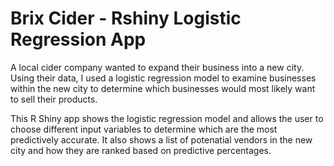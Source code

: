 # Brix Cider - Rshiny Logistic Regression App

A local cider company wanted to expand their business into a new city. Using their data, I used a logistic regression model to examine businesses within the new city to determine which businesses would most likely want to sell their products. 

This R Shiny app shows the logistic regression model and allows the user to choose different input variables to determine which are the most predictively accurate. It also shows a list of potenatial vendors in the new city and how they are ranked based on predictive percentages. 

